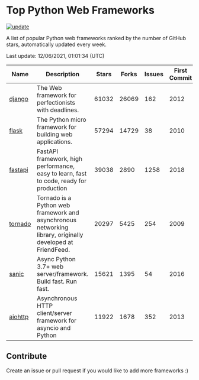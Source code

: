 # Top Python Web Frameworks

[![update](https://github.com/sunnysid3up/python-web-frameworks/actions/workflows/update.yml/badge.svg)](https://github.com/sunnysid3up/python-web-frameworks/actions/workflows/update.yml)

A list of popular Python web frameworks ranked by the number of GitHub stars, automatically updated every week.

Last update: 12/06/2021, 01:01:34 (UTC)

| Name          | Description          | Stars                     | Forks          | Issues               | First Commit        | Last Commit         |
|---------------|----------------------|---------------------------|----------------|----------------------|---------------------|---------------------|
| [django](https://github.com/django/django) | The Web framework for perfectionists with deadlines. | 61032 | 26069 | 162 | 2012 | 2021-12-05 |
| [flask](https://github.com/pallets/flask) | The Python micro framework for building web applications. | 57294 | 14729 | 38 | 2010 | 2021-12-05 |
| [fastapi](https://github.com/tiangolo/fastapi) | FastAPI framework, high performance, easy to learn, fast to code, ready for production | 39038 | 2890 | 1258 | 2018 | 2021-12-05 |
| [tornado](https://github.com/tornadoweb/tornado) | Tornado is a Python web framework and asynchronous networking library, originally developed at FriendFeed. | 20297 | 5425 | 254 | 2009 | 2021-12-05 |
| [sanic](https://github.com/sanic-org/sanic) | Async Python 3.7+ web server/framework. Build fast. Run fast. | 15621 | 1395 | 54 | 2016 | 2021-12-05 |
| [aiohttp](https://github.com/aio-libs/aiohttp) | Asynchronous HTTP client/server framework for asyncio and Python | 11922 | 1678 | 352 | 2013 | 2021-12-05 |

## Contribute 

Create an issue or pull request if you would like to add more frameworks :)
